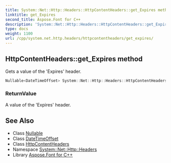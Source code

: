 ```yaml
---
title: System::Net::Http::Headers::HttpContentHeaders::get_Expires method
linktitle: get_Expires
second_title: Aspose.Font for C++
description: 'System::Net::Http::Headers::HttpContentHeaders::get_Expires method. Gets a value of the ''Expires'' header in C++.'
type: docs
weight: 1100
url: /cpp/system.net.http.headers/httpcontentheaders/get_expires/
---
```

## HttpContentHeaders::get_Expires method


Gets a value of the 'Expires' header.

```cpp
Nullable<DateTimeOffset> System::Net::Http::Headers::HttpContentHeaders::get_Expires()
```


### ReturnValue

A value of the 'Expires' header.

## See Also

* Class [Nullable](../../../system/nullable/)
* Class [DateTimeOffset](../../../system/datetimeoffset/)
* Class [HttpContentHeaders](../)
* Namespace [System::Net::Http::Headers](../../)
* Library [Aspose.Font for C++](../../../)
